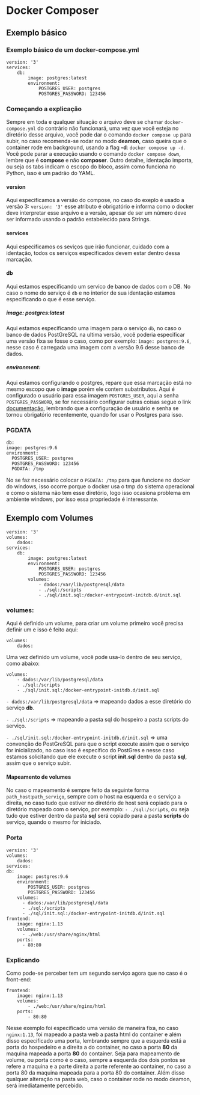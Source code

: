 # Docker Composer
## Exemplo básico
### Exemplo básico de um docker-compose.yml
    version: '3'
    services:
        db:
            image: postgres:latest
            environment:
                POSTGRES_USER: postgres
                POSTGRES_PASSWORD: 123456

### Começando a explicação        
Sempre em toda e qualquer situação o arquivo deve se chamar `docker-compose.yml` do contrário não funcionará, uma vez que você esteja no diretório desse arquivo, você pode dar o comando `docker compose up` para subir, no caso recomenda-se rodar no modo **deamon**, caso queira que o container rode em background, usando a flag **-d**: `docker compose up -d`. Você pode parar a execução usando o comando `docker compose down`, lembre que é **compose** e não **composer**. Outro detalhe, identação importa, ou seja os tabs indicam o escopo do bloco, assim como funciona no Python, isso é um padrão do YAML.

#### version
Aqui especificamos a versão do compose, no caso do exeplo é usado a versão 3: `version: '3'` esse atributo é obrigatório e informa como o docker deve interpretar esse arquivo e a versão, apesar de ser um número deve ser informado usando o padrão estabelecido para Strings.

#### services
Aqui especificamos os seviços que irão funcionar, cuidado com a identação, todos os serviços especificados devem estar dentro dessa marcação.

#### db
Aqui estamos especificando um servico de banco de dados com o DB. No caso o nome do serviço é `db` e no interior de sua identação estamos especificando o que é esse serviço.

##### image: postgres:latest
Aqui estamos especificando uma imagem para o serviço `db`, no caso o banco de dados PostGreSQL na ultima versão, você poderia especificar uma versão fixa se fosse o caso, como por exemplo: `image: postgres:9.6`, nesse caso é carregada uma imagem com a versão 9.6 desse banco de dados.

##### environment:
Aqui estamos configurando o postgres, repare que essa marcação está no mesmo escopo que o **image** porém ele contem subatributos. Aqui é configurado o usuário para essa imagem `POSTGRES_USER`, aqui a senha `POSTGRES_PASSWORD`, se for necessário configurar outras coisas segue o link [documentação](https://hub.docker.com/_/postgres), lembrando que a configuração de usuário e senha se tornou obrigatório recentemente, quando for usar o Postgres para isso.

### PGDATA
    db:
    image: postgres:9.6
    environment:
      POSTGRES_USER: postgres
      POSTGRES_PASSWORD: 123456 
      PGDATA: /tmp            

No se faz necessário colocar o `PGDATA: /tmp` para que funcione no docker do windows, isso ocorre porque o docker usa o tmp do sistema operacional e como o sistema não tem esse diretório, logo isso ocasiona problema em ambiente windows, por isso essa propriedade é interessante.

## Exemplo com Volumes
    version: '3'
    volumes:
        dados:
    services:
        db:
            image: postgres:latest
            environment:
                POSTGRES_USER: postgres
                POSTGRES_PASSWORD: 123456
            volumes:      
                - dados:/var/lib/postgresql/data
                - ./sql:/scripts
                - ./sql/init.sql:/docker-entrypoint-initdb.d/init.sql

### volumes:
Aqui é definido um volume, para criar um volume primeiro você precisa definir um e isso é feito aqui:

    volumes:
        dados:

Uma vez definido um volume, você pode usa-lo dentro de seu serviço, como abaixo:

    volumes:      
        - dados:/var/lib/postgresql/data
        - ./sql:/scripts
        - ./sql/init.sql:/docker-entrypoint-initdb.d/init.sql

`- dados:/var/lib/postgresql/data` => mapeando dados a esse diretório do serviço **db**.

`- ./sql:/scripts` => mapeando a pasta sql do hospeiro a pasta scripts do serviço.

`- ./sql/init.sql:/docker-entrypoint-initdb.d/init.sql` => uma convenção do PostGreSQL para que o script execute assim que o serviço for inicializado, no caso isso é específico do PostGres e nesse caso estamos solicitando que ele execute o script **init.sql** dentro da pasta **sql**, assim que o serviço subir.

#### Mapeamento de volumes
No caso o mapeamento é sempre feito da seguinte forma `path_host`:`path_serviço`, sempre com o host na esquerda e o serviço a direita, no caso tudo que estiver no diretório de host será copiado para o diretório mapeado com o serviço, por exemplo: `- ./sql:/scripts`, ou seja tudo que estiver dentro da pasta **sql** será copiado para a pasta **scripts** do serviço, quando o mesmo for iniciado.

### Porta
    version: '3'
    volumes:
        dados:
    services:
    db:
        image: postgres:9.6
        environment:
            POSTGRES_USER: postgres
            POSTGRES_PASSWORD: 123456
        volumes:      
          - dados:/var/lib/postgresql/data
          - ./sql:/scripts
          - ./sql/init.sql:/docker-entrypoint-initdb.d/init.sql
    frontend:
        image: nginx:1.13
        volumes:
          - ./web:/usr/share/nginx/html
        ports:
          - 80:80

### Explicando
Como pode-se perceber tem um segundo serviço agora que no caso é o front-end:

    frontend:
        image: nginx:1.13
        volumes:
            - ./web:/usr/share/nginx/html
        ports:
            - 80:80

Nesse exemplo foi especificado uma versão de maneira fixa, no caso `nginx:1.13`, foi mapeado a pasta web a pasta html do container e além disso especificado uma porta, lembrando sempre que a esquerda está a porta do hospedeiro e a direita a do container, no caso a porta **80** da maquina mapeada a porta **80** do container. Seja para mapeamento de volume, ou porta como é o caso, sempre a esquerda dos dois pontos se refere a maquina e a parte direita a parte referente ao container, no caso a porta 80 da maquina mapeada para a porta 80 do container. Além disso qualquer alteração na pasta web, caso o container rode no modo deamon, será imediatamente percebido.